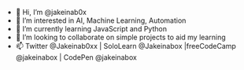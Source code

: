 - 👋 Hi, I’m @jakeinab0x
- 👀 I’m interested in AI, Machine Learning, Automation
- 🌱 I’m currently learning JavaScript and Python
- 💞️ I’m looking to collaborate on simple projects to aid my learning
- 📫 Twitter @Jakeinab0xx | SoloLearn @Jakeinabox |freeCodeCamp @jakeinabox | CodePen @jakeinabox
